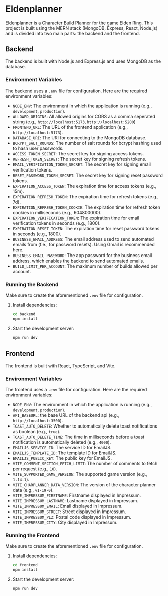 # Eldenplanner

Eldenplanner is a Character Build Planner for the game Elden Ring. This project is built using the MERN stack (MongoDB, Express, React, Node.js) and is divided into two main parts: the backend and the frontend.

## Backend

The backend is built with Node.js and Express.js and uses MongoDB as the database.

### Environment Variables

The backend uses a `.env` file for configuration. Here are the required environment variables:

- `NODE_ENV`: The environment in which the application is running (e.g., `development`, `production`).
- `ALLOWED_ORIGINS`: All allowed origins for CORS as a comma seperated string (e.g., `http://localhost:5173,http://localhost:5200`)
- `FRONTEND_URL`: The URL of the frontend application (e.g., `http://localhost:5173`).
- `DATABASE_URI`: The URI for connecting to the MongoDB database.
- `BCRYPT_SALT_ROUNDS`: The number of salt rounds for bcrypt hashing used to hash user passwords.
- `ACCESS_TOKEN_SECRET`: The secret key for signing access tokens.
- `REFRESH_TOKEN_SECRET`: The secret key for signing refresh tokens.
- `EMAIL_VERIFICATION_TOKEN_SECRET`: The secret key for signing email verification tokens.
- `RESET_PASSWORD_TOKEN_SECRET`: The secret key for signing reset password tokens.
- `EXPIRATION_ACCESS_TOKEN`: The expiration time for access tokens (e.g., 15m).
- `EXPIRATION_REFRESH_TOKEN`: The expiration time for refresh tokens (e.g., 7d).
- `EXPIRATION_REFRESH_TOKEN_COOKIE`: The expiration time for refresh token cookies in milliseconds (e.g., 604800000).
- `EXPIRATION_VERIFICATION_TOKEN`: The expiration time for email verification tokens in seconds (e.g., 1800).
- `EXPIRATION_RESET_TOKEN`: The expiration time for reset password tokens in seconds (e.g., 1800).
- `BUSINESS_EMAIL_ADDRESS`: The email address used to send automated emails from (f.e., for password resets). Using Gmail is recommended here.
- `BUSINESS_EMAIL_PASSWORD`: The app password for the business email address, which enables the backend to send automated emails.
- `BUILD_LIMIT_PER_ACCOUNT`: The maximum number of builds allowed per account.

### Running the Backend

Make sure to create the aforementioned `.env` file for configuration.

1. Install dependencies:
   ```sh
   cd backend
   npm install
   ```

2. Start the development server:
   ```sh
   npm run dev
   ```

## Frontend

The frontend is built with React, TypeScript, and Vite.

### Environment Variables

The frontend uses a `.env` file for configuration. Here are the required environment variables:

- `NODE_ENV`: The environment in which the application is running (e.g., `development`, `production`).
- `API_BASEURL`: the base URL of the backend api (e.g., `http://localhost:3500`).
- `TOAST_AUTO_DELETE`: Whether to automatically delete toast notifications as boolean (e.g., `true`).
- `TOAST_AUTO_DELETE_TIME`: The time in milliseconds before a toast notification is automatically deleted (e.g., `4000`).
- `EMAILJS_SERVICE_ID`: The service ID for EmailJS.
- `EMAILJS_TEMPLATE_ID`: The template ID for EmailJS.
- `EMAILJS_PUBLIC_KEY`: The public key for EmailJS.
- `VITE_COMMENT_SECTION_FETCH_LIMIT`: The number of comments to fetch per request (e.g., `10`).
- `VITE_SUPPORTED_GAME_VERSION`: The supported game version (e.g., `1.14.1`).
- `VITE_CHARPLANNER_DATA_VERSION`: The version of the character planner data (e.g., `v1-19-0`).
- `VITE_IMPRESSUM_FIRSTNAME`: Firstname displayed in Impressum.
- `VITE_IMPRESSUM_LASTNAME`: Lastname displayed in Impressum.
- `VITE_IMPRESSUM_EMAIL`: Email displayed in Impressum.
- `VITE_IMPRESSUM_STREET`: Street displayed in Impressum.
- `VITE_IMPRESSUM_PLZ`: Postal code displayed in Impressum.
- `VITE_IMPRESSUM_CITY`: City displayed in Impressum.

### Running the Frontend

Make sure to create the aforementioned `.env` file for configuration.

1. Install dependencies:
   ```sh
   cd frontend
   npm install
   ```

2. Start the development server:
   ```sh
   npm run dev
   ```